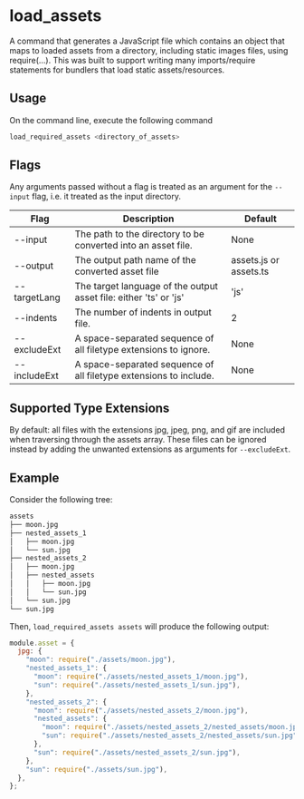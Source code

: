 # load_assets
A command that generates a JavaScript file which contains an object that maps to loaded assets from a directory, including static images files, using require(...). 
This was built to support writing many imports/require statements for bundlers that load static assets/resources.

## Usage

On the command line, execute the following command
```bash
load_required_assets <directory_of_assets>
```

## Flags

Any arguments passed without a flag is treated as an argument for the `--input` flag, i.e. it treated as the input directory.

|Flag|Description|Default
|-------------|---|---|
|--input     | The path to the directory to be converted into an asset file. | None
|--output    | The output path name of the converted asset file | assets.js or assets.ts
|--targetLang| The target language of the output asset file: either 'ts' or 'js' | 'js'
|--indents   | The number of indents in output file. | 2
|--excludeExt| A space-separated sequence of all filetype extensions to ignore. | None
|--includeExt| A space-separated sequence of all filetype extensions to include. | None

## Supported Type Extensions

By default: all files with the extensions jpg, jpeg, png, and gif are included when traversing through the assets array. These files can be ignored instead by adding the unwanted extensions as arguments for `--excludeExt`.

## Example
Consider the following tree:
```txt
assets
├── moon.jpg
├── nested_assets_1
│   ├── moon.jpg
│   └── sun.jpg
├── nested_assets_2
│   ├── moon.jpg
│   ├── nested_assets
│   │   ├── moon.jpg
│   │   └── sun.jpg
│   └── sun.jpg
└── sun.jpg
```

Then, `load_required_assets assets` will produce the following output:

```javascript
module.asset = {
  jpg: {
    "moon": require("./assets/moon.jpg"),
    "nested_assets_1": {
      "moon": require("./assets/nested_assets_1/moon.jpg"),
      "sun": require("./assets/nested_assets_1/sun.jpg"),
    },
    "nested_assets_2": {
      "moon": require("./assets/nested_assets_2/moon.jpg"),
      "nested_assets": {
        "moon": require("./assets/nested_assets_2/nested_assets/moon.jpg"),
        "sun": require("./assets/nested_assets_2/nested_assets/sun.jpg"),
      },
      "sun": require("./assets/nested_assets_2/sun.jpg"),
    },
    "sun": require("./assets/sun.jpg"),
  },
};
```
